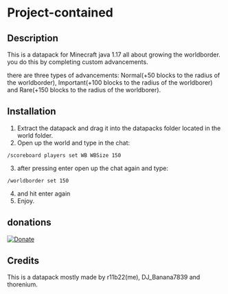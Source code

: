# Project-contained
## Description
This is a datapack for Minecraft java 1.17 all about growing the worldborder. you do this by completing custom advancements. 

there are three types of advancements: Normal(+50 blocks to the radius of the worldborder), Important(+100 blocks to the radius of the worldborer) and Rare(+150 blocks to the radius of the worldborer).
## Installation
1. Extract the datapack and drag it into the datapacks folder located in the world folder.
2. Open up the world and type in the chat:
```
/scoreboard players set WB WBSize 150
```
3. after pressing enter open up the chat again and type:
```
/worldborder set 150
```
4. and hit enter again
5. Enjoy.
## donations
[![Donate](https://img.shields.io/badge/Donate-PayPal-green.svg)](https://www.paypal.com/donate?business=9CCD8CZWDRX6C&no_recurring=0&currency_code=EUR)
## Credits
This is a datapack mostly made by r11b22(me), DJ_Banana7839 and thorenium.
